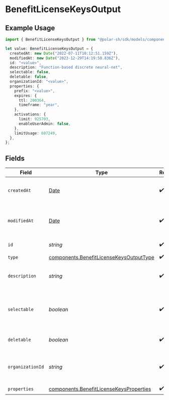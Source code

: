 # BenefitLicenseKeysOutput

## Example Usage

```typescript
import { BenefitLicenseKeysOutput } from "@polar-sh/sdk/models/components";

let value: BenefitLicenseKeysOutput = {
  createdAt: new Date("2022-07-11T10:12:51.159Z"),
  modifiedAt: new Date("2023-12-29T14:19:58.836Z"),
  id: "<value>",
  description: "Function-based discrete neural-net",
  selectable: false,
  deletable: false,
  organizationId: "<value>",
  properties: {
    prefix: "<value>",
    expires: {
      ttl: 200364,
      timeframe: "year",
    },
    activations: {
      limit: 925703,
      enableUserAdmin: false,
    },
    limitUsage: 607249,
  },
};
```

## Fields

| Field                                                                                              | Type                                                                                               | Required                                                                                           | Description                                                                                        |
| -------------------------------------------------------------------------------------------------- | -------------------------------------------------------------------------------------------------- | -------------------------------------------------------------------------------------------------- | -------------------------------------------------------------------------------------------------- |
| `createdAt`                                                                                        | [Date](https://developer.mozilla.org/en-US/docs/Web/JavaScript/Reference/Global_Objects/Date)      | :heavy_check_mark:                                                                                 | Creation timestamp of the object.                                                                  |
| `modifiedAt`                                                                                       | [Date](https://developer.mozilla.org/en-US/docs/Web/JavaScript/Reference/Global_Objects/Date)      | :heavy_check_mark:                                                                                 | Last modification timestamp of the object.                                                         |
| `id`                                                                                               | *string*                                                                                           | :heavy_check_mark:                                                                                 | The ID of the benefit.                                                                             |
| `type`                                                                                             | [components.BenefitLicenseKeysOutputType](../../models/components/benefitlicensekeysoutputtype.md) | :heavy_check_mark:                                                                                 | N/A                                                                                                |
| `description`                                                                                      | *string*                                                                                           | :heavy_check_mark:                                                                                 | The description of the benefit.                                                                    |
| `selectable`                                                                                       | *boolean*                                                                                          | :heavy_check_mark:                                                                                 | Whether the benefit is selectable when creating a product.                                         |
| `deletable`                                                                                        | *boolean*                                                                                          | :heavy_check_mark:                                                                                 | Whether the benefit is deletable.                                                                  |
| `organizationId`                                                                                   | *string*                                                                                           | :heavy_check_mark:                                                                                 | The ID of the organization owning the benefit.                                                     |
| `properties`                                                                                       | [components.BenefitLicenseKeysProperties](../../models/components/benefitlicensekeysproperties.md) | :heavy_check_mark:                                                                                 | N/A                                                                                                |